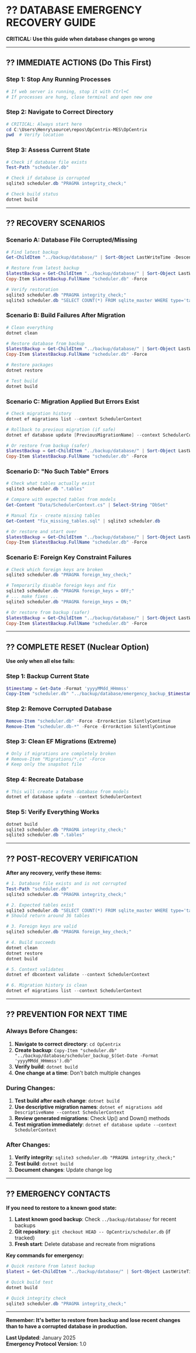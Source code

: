# ?? **DATABASE EMERGENCY RECOVERY GUIDE**

**CRITICAL: Use this guide when database changes go wrong**

---

## ?? **IMMEDIATE ACTIONS (Do This First)**

### **Step 1: Stop Any Running Processes**
```powershell
# If web server is running, stop it with Ctrl+C
# If processes are hung, close terminal and open new one
```

### **Step 2: Navigate to Correct Directory**
```powershell
# CRITICAL: Always start here
cd C:\Users\Henry\source\repos\OpCentrix-MES\OpCentrix
pwd  # Verify location
```

### **Step 3: Assess Current State**
```powershell
# Check if database file exists
Test-Path "scheduler.db"

# Check if database is corrupted
sqlite3 scheduler.db "PRAGMA integrity_check;"

# Check build status
dotnet build
```

---

## ?? **RECOVERY SCENARIOS**

### **Scenario A: Database File Corrupted/Missing**
```powershell
# Find latest backup
Get-ChildItem "../backup/database/" | Sort-Object LastWriteTime -Descending | Select-Object -First 5

# Restore from latest backup
$latestBackup = Get-ChildItem "../backup/database/" | Sort-Object LastWriteTime -Descending | Select-Object -First 1
Copy-Item $latestBackup.FullName "scheduler.db" -Force

# Verify restoration
sqlite3 scheduler.db "PRAGMA integrity_check;"
sqlite3 scheduler.db "SELECT COUNT(*) FROM sqlite_master WHERE type='table';"
```

### **Scenario B: Build Failures After Migration**
```powershell
# Clean everything
dotnet clean

# Restore database from backup
$latestBackup = Get-ChildItem "../backup/database/" | Sort-Object LastWriteTime -Descending | Select-Object -First 1
Copy-Item $latestBackup.FullName "scheduler.db" -Force

# Restore packages
dotnet restore

# Test build
dotnet build
```

### **Scenario C: Migration Applied But Errors Exist**
```powershell
# Check migration history
dotnet ef migrations list --context SchedulerContext

# Rollback to previous migration (if safe)
dotnet ef database update [PreviousMigrationName] --context SchedulerContext

# Or restore from backup (safer)
$latestBackup = Get-ChildItem "../backup/database/" | Sort-Object LastWriteTime -Descending | Select-Object -First 1
Copy-Item $latestBackup.FullName "scheduler.db" -Force
```

### **Scenario D: "No Such Table" Errors**
```powershell
# Check what tables actually exist
sqlite3 scheduler.db ".tables"

# Compare with expected tables from models
Get-Content "Data/SchedulerContext.cs" | Select-String "DbSet"

# Manual fix - create missing tables
Get-Content "fix_missing_tables.sql" | sqlite3 scheduler.db

# Or restore and start over
$latestBackup = Get-ChildItem "../backup/database/" | Sort-Object LastWriteTime -Descending | Select-Object -First 1
Copy-Item $latestBackup.FullName "scheduler.db" -Force
```

### **Scenario E: Foreign Key Constraint Failures**
```powershell
# Check which foreign keys are broken
sqlite3 scheduler.db "PRAGMA foreign_key_check;"

# Temporarily disable foreign keys and fix
sqlite3 scheduler.db "PRAGMA foreign_keys = OFF;"
# ... make fixes ...
sqlite3 scheduler.db "PRAGMA foreign_keys = ON;"

# Or restore from backup (safer)
$latestBackup = Get-ChildItem "../backup/database/" | Sort-Object LastWriteTime -Descending | Select-Object -First 1
Copy-Item $latestBackup.FullName "scheduler.db" -Force
```

---

## ?? **COMPLETE RESET (Nuclear Option)**

**Use only when all else fails:**

### **Step 1: Backup Current State**
```powershell
$timestamp = Get-Date -Format 'yyyyMMdd_HHmmss'
Copy-Item "scheduler.db" "../backup/database/emergency_backup_$timestamp.db" -ErrorAction SilentlyContinue
```

### **Step 2: Remove Corrupted Database**
```powershell
Remove-Item "scheduler.db" -Force -ErrorAction SilentlyContinue
Remove-Item "scheduler.db-*" -Force -ErrorAction SilentlyContinue
```

### **Step 3: Clean EF Migrations (Extreme)**
```powershell
# Only if migrations are completely broken
# Remove-Item "Migrations/*.cs" -Force
# Keep only the snapshot file
```

### **Step 4: Recreate Database**
```powershell
# This will create a fresh database from models
dotnet ef database update --context SchedulerContext
```

### **Step 5: Verify Everything Works**
```powershell
dotnet build
sqlite3 scheduler.db "PRAGMA integrity_check;"
sqlite3 scheduler.db ".tables"
```

---

## ?? **POST-RECOVERY VERIFICATION**

**After any recovery, verify these items:**

```powershell
# 1. Database file exists and is not corrupted
Test-Path "scheduler.db"
sqlite3 scheduler.db "PRAGMA integrity_check;"

# 2. Expected tables exist
sqlite3 scheduler.db "SELECT COUNT(*) FROM sqlite_master WHERE type='table';"
# Should return around 36 tables

# 3. Foreign keys are valid
sqlite3 scheduler.db "PRAGMA foreign_key_check;"

# 4. Build succeeds
dotnet clean
dotnet restore
dotnet build

# 5. Context validates
dotnet ef dbcontext validate --context SchedulerContext

# 6. Migration history is clean
dotnet ef migrations list --context SchedulerContext
```

---

## ?? **PREVENTION FOR NEXT TIME**

### **Always Before Changes:**
1. **Navigate to correct directory**: `cd OpCentrix`
2. **Create backup**: `Copy-Item "scheduler.db" "../backup/database/scheduler_backup_$(Get-Date -Format 'yyyyMMdd_HHmmss').db"`
3. **Verify build**: `dotnet build`
4. **One change at a time**: Don't batch multiple changes

### **During Changes:**
1. **Test build after each change**: `dotnet build`
2. **Use descriptive migration names**: `dotnet ef migrations add DescriptiveName --context SchedulerContext`
3. **Review generated migrations**: Check Up() and Down() methods
4. **Test migration immediately**: `dotnet ef database update --context SchedulerContext`

### **After Changes:**
1. **Verify integrity**: `sqlite3 scheduler.db "PRAGMA integrity_check;"`
2. **Test build**: `dotnet build`
3. **Document changes**: Update change log

---

## ?? **EMERGENCY CONTACTS**

**If you need to restore to a known good state:**

1. **Latest known good backup**: Check `../backup/database/` for recent backups
2. **Git repository**: `git checkout HEAD -- OpCentrix/scheduler.db` (if tracked)
3. **Fresh start**: Delete database and recreate from migrations

**Key commands for emergency:**
```powershell
# Quick restore from latest backup
$latest = Get-ChildItem "../backup/database/" | Sort-Object LastWriteTime -Descending | Select-Object -First 1; Copy-Item $latest.FullName "scheduler.db" -Force

# Quick build test
dotnet build

# Quick integrity check
sqlite3 scheduler.db "PRAGMA integrity_check;"
```

---

**Remember: It's better to restore from backup and lose recent changes than to have a corrupted database in production.**

**Last Updated**: January 2025  
**Emergency Protocol Version**: 1.0